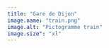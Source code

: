 ```yaml
---
title: "Gare de Dijon"
image.name: "train.png"
image.alt: "Pictogramme train"
image.size": "xl"
---
```

